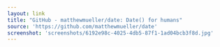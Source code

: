 ```yaml
---
layout: link
title: "GitHub - matthewmueller/date: Date() for humans"
source: 'https://github.com/matthewmueller/date'
screenshot: 'screenshots/6192e98c-4025-4db5-87f1-1ad04bcb3f8d.jpg'
---
```


